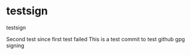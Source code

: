 # testsign
testsign

Second test since first test failed
This is a test commit to test github gpg signing 
